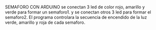 SEMAFORO CON ARDUINO
se conectan 3 led de color rojo, amarillo y verde para formar un semaforo1.
y se conectan otros 3 led para formar el semaforo2.
El programa controlara la secuencia de encendido de la luz verde, amarillo y roja de cada semaforo.
